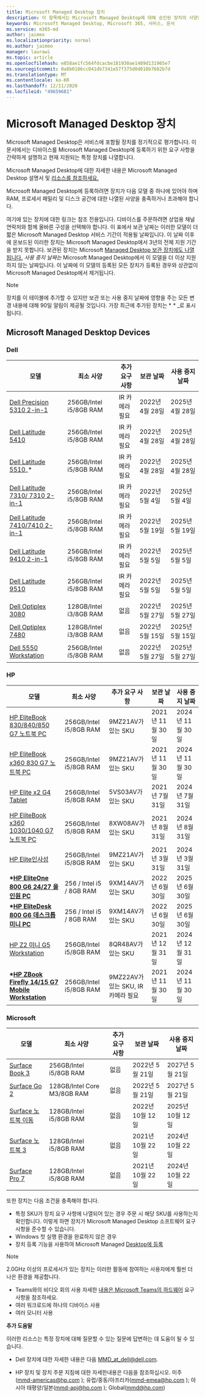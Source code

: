 ```yaml
---
title: Microsoft Managed Desktop 장치
description: 이 항목에서는 Microsoft Managed Desktop에 대해 승인된 장치의 사양을 나열합니다.
keywords: Microsoft Managed Desktop, Microsoft 365, 서비스, 문서
ms.service: m365-md
author: jaimeo
ms.localizationpriority: normal
ms.author: jaimeo
manager: laurawi
ms.topic: article
ms.openlocfilehash: e858ae1fc564fdcacbe181930ae1489d131965e7
ms.sourcegitcommit: 0a8b0186cc041db7341e57f375d0d010b7682b7d
ms.translationtype: MT
ms.contentlocale: ko-KR
ms.lasthandoff: 12/11/2020
ms.locfileid: "49659681"
---
```

# <a name="microsoft-managed-desktop-devices"></a>Microsoft Managed Desktop 장치 

Microsoft Managed Desktop은 서비스에 포함될 장치를 정기적으로 평가합니다. 이 문서에서는 디바이스를 Microsoft Managed Desktop에 등록하기 위한 요구 사항을 간략하게 설명하고 현재 지원되는 특정 장치를 나열합니다.

Microsoft Managed Desktop에 대한 자세한 내용은 Microsoft Managed Desktop 설명서 및 [리소스를 참조하세요.](https://docs.microsoft.com/microsoft-365/managed-desktop/) 

<!-- Microsoft 365 E5; Device as a Service -->
<!-- Split from device & technologies topic. Destination topic for aka.ms/device-list  -->
Microsoft Managed Desktop에 등록하려면 장치가 다음 모델 중 하나에 있어야 하며 RAM, 프로세서 패밀리 및 디스크 공간에 대한 나열된 사양을 충족하거나 초과해야 합니다. 

여기에 있는 장치에 대한 링크는 참조 전용입니다. 디바이스를 주문하려면 상업용 채널 연락처와 함께 올바른 구성을 선택해야 합니다. 이 표에서  보관 날짜는 이러한 모델이 더 짧은 Microsoft Managed Desktop 서비스 기간이 적용될 날짜입니다. 이 날짜 이후에 온보드된 이러한 장치는 Microsoft Managed Desktop에서 3년의 전체 지원 기간을 받지 못합니다. 보관된 장치는 Microsoft [Managed Desktop 보관 장치에도 나열됩니다.](archived-device-list.md) *사용 중지 날짜는* Microsoft Managed Desktop에서 이 모델을 더 이상 지원하지 않는 날짜입니다. 이 날짜에 이 모델의 등록된 모든 장치가 등록된 경우와 상관없이 Microsoft Managed Desktop에서 제거됩니다.

>[!NOTE]
>장치를 이 테이블에 추가할 수 있지만 보관 또는 사용 중지 날짜에 영향을 주는 모든 변경 내용에 대해 90일 알림이 제공될 것입니다. 가장 최근에 추가된 장치는 * *\** _로 표시됩니다.


## <a name="microsoft-managed-desktop-devices"></a>Microsoft Managed Desktop Devices

### <a name="dell"></a>Dell

| 모델    | 최소 사양  | 추가 요구 사항    | 보관 날짜   | 사용 중지 날짜   |
|----------|----------------|---------------------------|----------------|--------------------|
| [Dell Precision 5310 2-in-1](https://www.dell.com/en-us/work/shop/2-in-1-laptops-tablets/new-latitude-5310-2-in-1-business-laptop/spd/latitude-13-5310-2-in-1-laptop) | 256GB/Intel i5/8GB RAM | IR 카메라 필요 | 2022년 4월 28일  | 2025년 4월 28일 |
| [Dell Latitude 5410](https://www.dell.com/en-us/work/shop/dell-laptops-and-notebooks/new-latitude-5410-business-laptop/spd/latitude-14-5410-laptop) | 256GB/Intel i5/8GB RAM | IR 카메라 필요 | 2022년 4월 28일 | 2025년 4월 28일  |
| [Dell Latitude 5510](https://www.dell.com/en-us/work/shop/laptops/15-5510/spd/latitude-15-5510-laptop)_* | 256GB/Intel i5/8GB RAM | IR 카메라 필요 | 2022년 4월 28일 | 2025년 4월 28일 |
| [Dell Latitude 7310/ 7310 2-in-1](https://www.dell.com/en-us/work/shop/2-in-1-laptops-tablets/latitude-7310-business-laptop-or-2-in-1/spd/latitude-13-7310-2-in-1-laptop) | 256GB/Intel i5/8GB RAM | IR 카메라 필요 | 2022년 5월 4일  | 2025년 5월 4일  |
| [Dell Latitude 7410/7410 2-in-1](https://www.dell.com/en-us/work/shop/2-in-1-laptops-tablets/new-latitude-7410-business-laptop-or-2-in-1/spd/latitude-14-7410-2-in-1-laptop) | 256GB/Intel i5/8GB RAM | IR 카메라 필요 | 2022년 5월 19일  | 2025년 5월 19일  |
| [Dell Latitude 9410 2-in-1](https://www.dell.com/en-us/work/shop/laptops/new-14-9410-2-in-1/spd/latitude-14-9410-2-in-1-laptop) | 256GB/Intel i5/8GB RAM | IR 카메라 필요 | 2022년 5월 5일  | 2025년 5월 5일  |
| [Dell Latitude 9510](https://www.dell.com/en-us/work/shop/2-in-1-laptops-tablets/new-latitude-9510-laptop-or-2-in-1/spd/latitude-15-9510-2-in-1-laptop) | 256GB/Intel i5/8GB RAM | IR 카메라 필요 | 2022년 5월 5일  | 2025년 5월 5일  |
| [Dell Optiplex 3080](https://www.dell.com/en-us/work/shop/desktops-all-in-one-pcs/optiplex-3080-tower-and-small-form-factor/spd/optiplex-3080-desktop) | 128GB/Intel i3/8GB RAM | 없음 | 2022년 5월 27일  | 2025년 5월 27일  |
| [Dell Optiplex 7480](https://www.dell.com/en-us/work/shop/desktops-all-in-one-pcs/optiplex-7480-all-in-one-desktop/spd/optiplex-7480-aio) | 128GB/Intel i3/8GB RAM | 없음 | 2022년 5월 15일  | 2025년 5월 15일  |
| [Dell 5550 Workstation](https://www.dell.com/en-us/work/shop/laptops/new-15-5550-workstation/spd/precision-15-5550-laptop) | 256GB/Intel i5/8GB RAM | 없음 | 2022년 5월 27일  | 2025년 5월 27일  |

### <a name="hp"></a>HP

| 모델    | 최소 사양  | 추가 요구 사항    | 보관 날짜   | 사용 중지 날짜   |
|----------|----------------|---------------------------|----------------|--------------------|
| [HP EliteBook 830/840/850 G7 노트북 PC](https://store.hp.com/us/en/pdp/hp-elitebook-830-g7-notebook-pc-customizable-8pv71av-mb) | 256GB/Intel i5/8GB RAM | 9MZ21AV가 있는 SKU | 2021년 11월 30일 | 2024년 11월 30일 |
| [HP EliteBook x360 830 G7 노트북 PC](https://store.hp.com/us/en/pdp/hp-elitebook-x360-830-g7-notebook-pc-p-1f6c0ut-aba-1) | 256GB/Intel i5/8GB RAM | 9MZ21AV가 있는 SKU | 2021년 11월 30일 | 2024년 11월 30일 |
| [HP Elite x2 G4 Tablet](https://store.hp.com/us/en/mdp/laptops/hp-elite-x2-3074457345617405170--1) | 256GB/Intel i5/8GB RAM | 5VS03AV가 있는 SKU | 2021년 7월 31일 | 2024년 7월 31일 |
| [HP EliteBook x360 1030/1040 G7 노트북 PC](https://store.hp.com/us/en/pdp/hp-elitebook-x360-1030-g7-notebook-pc-customizable-8vs68av-mb#!) | 256GB/Intel i5/8GB RAM | 8XW08AV가 있는 SKU | 2021년 8월 31일 | 2024년 8월 31일 |
| [HP Elite인사성](https://www8.hp.com/us/en/laptops/2-in-1s/elite-dragonfly-convertible.html) | 256GB/Intel i5/8GB RAM | 9MZ21AV가 있는 SKU | 2021년 3월 31일 | 2024년 3월 31일 |
| **\*[HP EliteOne 800 G6 24/27 올인원 PC](https://store.hp.com/us/en/pdp/hp-eliteone-800-g6-all-in-one-touch-pc)** | 256 / Intel i5 / 8GB RAM | 9XM14AV가 있는 SKU | 2022년 6월 30일 | 2025년 6월 30일 |
| **\*[HP EliteDesk 800 G6 데스크톱 미니 PC](https://store.hp.com/us/en/pdp/hp-elitedesk-800-g6-desktop-mini-pc#!)** | 256 / Intel i5 / 8GB RAM | 9XM14AV가 있는 SKU | 2022년 6월 30일 | 2025년 6월 30일 |
| [HP Z2 미니 G5 Workstation](https://store.hp.com/us/en/pdp/hp-z2-mini-g5-workstation-customizable-9jd39av-mb) | 256GB/Intel i5/8GB RAM | 8QR48AV가 있는 SKU| 2021년 12월 31일 | 2024년 12월 31일 |
| **\*[HP ZBook Firefly 14/15 G7 Mobile Workstation](https://store.hp.com/us/en/mdp/laptops/hp-zbook-14u-mobile-workstation)** | 256GB/Intel i5/8GB RAM | 9MZ22AV가 있는 SKU, IR 카메라 필요 | 2021년 11월 30일 | 2024년 11월 30일 |

### <a name="microsoft"></a>Microsoft

| 모델    | 최소 사양  | 추가 요구 사항    | 보관 날짜   | 사용 중지 날짜   |
|----------|----------------|---------------------------|----------------|--------------------|
| [Surface Book 3](https://www.microsoft.com/p/surface-book-3-for-business/93h0mb2gqd5b?activetab=pivot%3aoverviewtab) | 256GB/Intel i5/8GB RAM | 없음 | 2022년 5월 21일 | 2027년 5월 21일 |
| [Surface Go 2](https://www.microsoft.com/p/surface-go-2-for-business/8wzd6dhzj7kv?activetab=pivot%3aoverviewtab) | 128GB/Intel Core M3/8GB RAM | 없음 | 2022년 5월 21일 | 2027년 5월 21일 |
| [Surface 노트북 이동](https://www.microsoft.com/surface/business/surface-laptop-go) | 128GB/Intel i5/8GB RAM | 없음 | 2022년 10월 12일 | 2025년 10월 12일 |
| [Surface 노트북 3](https://www.microsoft.com/surface/business/surface-laptop-3) | 128GB/Intel i5/8GB RAM | 없음 | 2021년 10월 22일 | 2024년 10월 22일 |
| [Surface Pro 7](https://www.microsoft.com/surface/business/surface-pro-7) | 128GB/Intel i5/8GB RAM | 없음 | 2021년 10월 22일 | 2024년 10월 22일 |

또한 장치는 다음 조건을 충족해야 합니다.     

- 특정 SKU가 장치 요구 사항에 나열되어 있는 경우 주문 시 해당 SKU를 사용하는지 확인합니다. 이렇게 하면 장치가 Microsoft Managed Desktop 소프트웨어 요구 사항을 준수할 수 있습니다. 
- Windows 첫 실행 환경을 완료하지 않은 경우
- 장치 등록 기능을 사용하여 Microsoft Managed [Desktop에 등록](https://aka.ms/mmddrhelp)

>[!NOTE]
>2.0GHz 이상의 프로세서가 있는 장치는 이러한 활동에 참여하는 사용자에게 훨씬 더 나은 환경을 제공합니다.
>- Teams와의 비디오 회의 사용 자세한 [내용은 Microsoft Teams의 하드웨어](https://docs.microsoft.com/microsoftteams/hardware-requirements-for-the-teams-app) 요구 사항을 참조하세요.
>-  여러 워크로드에 하나의 디바이스 사용
>- 여러 모니터 사용

**추가 도움말**

이러한 리소스는 특정 장치에 대해 질문할 수 있는 질문에 답변하는 데 도움이 될 수 있습니다.

- Dell 장치에 대한 자세한 내용은 다음 <a href="mailto:MMD_at_dell@dell.com">MMD_at_dell@dell.com.</a>

- HP 장치 및 장치 주문 지침에 대한 자세한<a href="mailto:mmd-americas@hp.com"></a>내용은 다음을 참조하십시오. 미주(mmd-americas@hp.com ); 유럽/중동/아프리카(mmd-emea@hp.com );<a href="mailto:mmd-emea@hp.com"></a> 아시아 태평양/일본(mmd-apj@hp.com );<a href="mailto:mmd-apj@hp.com"></a> Global(<a href="mailto:mmd@hp.com">mmd@hp.com</a>)





